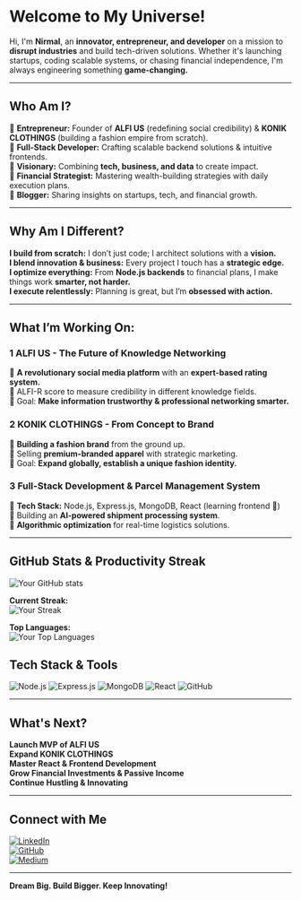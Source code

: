 # Welcome to My Universe! 

Hi, I'm **Nirmal**, an **innovator, entrepreneur, and developer** on a mission to **disrupt industries** and build tech-driven solutions. Whether it's launching startups, coding scalable systems, or chasing financial independence, I'm always engineering something **game-changing.**

---

## Who Am I?

🔹 **Entrepreneur:** Founder of **ALFI US** (redefining social credibility) & **KONIK CLOTHINGS** (building a fashion empire from scratch).  
🔹 **Full-Stack Developer:** Crafting scalable backend solutions & intuitive frontends.  
🔹 **Visionary:** Combining **tech, business, and data** to create impact.  
🔹 **Financial Strategist:** Mastering wealth-building strategies with daily execution plans.  
🔹 **Blogger:** Sharing insights on startups, tech, and financial growth.

---

## Why Am I Different?

 **I build from scratch:** I don’t just code; I architect solutions with a **vision.**  
 **I blend innovation & business:** Every project I touch has a **strategic edge.**  
 **I optimize everything:** From **Node.js backends** to financial plans, I make things work **smarter, not harder.**  
 **I execute relentlessly:** Planning is great, but I’m **obsessed with action.**

---

##  What I’m Working On:

### **1 ALFI US - The Future of Knowledge Networking**
🔹 **A revolutionary social media platform** with an **expert-based rating system.**  
🔹 ALFI-R score to measure credibility in different knowledge fields.  
🔹 Goal: **Make information trustworthy & professional networking smarter.**

### **2 KONIK CLOTHINGS - From Concept to Brand**
🔹 **Building a fashion brand** from the ground up.  
🔹 Selling **premium-branded apparel** with strategic marketing.  
🔹 Goal: **Expand globally, establish a unique fashion identity.**

### **3 Full-Stack Development & Parcel Management System**
🔹 **Tech Stack:** Node.js, Express.js, MongoDB, React (learning frontend 🚀)  
🔹 Building an **AI-powered shipment processing system**.  
🔹 **Algorithmic optimization** for real-time logistics solutions.

---

## GitHub Stats & Productivity Streak

![Your GitHub stats](https://github-readme-stats.vercel.app/api?username=nirmalkalubovila&show_icons=true&theme=radical)

 **Current Streak:**  
![Your Streak](https://github-readme-streak-stats.herokuapp.com/?user=nirmalkalubovila&theme=radical)

 **Top Languages:**  
![Your Top Languages](https://github-readme-stats.vercel.app/api/top-langs/?username=nirmalkalubovila&layout=compact&theme=radical)


## Tech Stack & Tools

![Node.js](https://img.shields.io/badge/Node.js-339933?style=for-the-badge&logo=nodedotjs&logoColor=white)
![Express.js](https://img.shields.io/badge/Express.js-000000?style=for-the-badge&logo=express&logoColor=white)
![MongoDB](https://img.shields.io/badge/MongoDB-47A248?style=for-the-badge&logo=mongodb&logoColor=white)
![React](https://img.shields.io/badge/React-61DAFB?style=for-the-badge&logo=react&logoColor=black)
![GitHub](https://img.shields.io/badge/GitHub-181717?style=for-the-badge&logo=github&logoColor=white)

---

## What's Next?

 **Launch MVP of ALFI US**   
 **Expand KONIK CLOTHINGS**   
 **Master React & Frontend Development**   
 **Grow Financial Investments & Passive Income**   
 **Continue Hustling & Innovating** 

---

## Connect with Me  

[![LinkedIn](https://img.shields.io/badge/LinkedIn-0A66C2?style=for-the-badge&logo=linkedin&logoColor=white)](https://www.linkedin.com/in/nirmal-priyankara-ab8116275/)  
[![GitHub](https://img.shields.io/badge/GitHub-181717?style=for-the-badge&logo=github&logoColor=white)](https://github.com/nirmalpriyankara)  
[![Medium](https://img.shields.io/badge/Medium-12100E?style=for-the-badge&logo=medium&logoColor=white)](https://medium.com/@nirmalpriyankara)  

---

 **Dream Big. Build Bigger. Keep Innovating!** 

